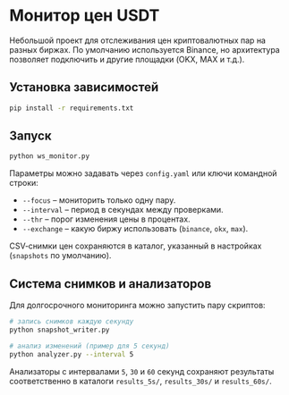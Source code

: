 # Монитор цен USDT

Небольшой проект для отслеживания цен криптовалютных пар на разных биржах.
По умолчанию используется Binance, но архитектура позволяет подключить и
другие площадки (OKX, MAX и т.д.).

## Установка зависимостей

```bash
pip install -r requirements.txt
```

## Запуск

```bash
python ws_monitor.py
```

Параметры можно задавать через `config.yaml` или ключи командной строки:

- `--focus` – мониторить только одну пару.
- `--interval` – период в секундах между проверками.
- `--thr` – порог изменения цены в процентах.
- `--exchange` – какую биржу использовать (`binance`, `okx`, `max`).

CSV‑снимки цен сохраняются в каталог, указанный в настройках (`snapshots` по
умолчанию).

## Система снимков и анализаторов

Для долгосрочного мониторинга можно запустить пару скриптов:

```bash
# запись снимков каждую секунду
python snapshot_writer.py

# анализ изменений (пример для 5 секунд)
python analyzer.py --interval 5
```

Анализаторы с интервалами `5`, `30` и `60` секунд сохраняют результаты
соответственно в каталоги `results_5s/`, `results_30s/` и `results_60s/`.
